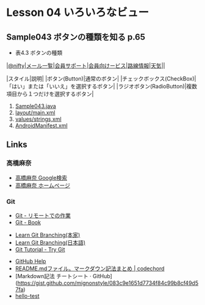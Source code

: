 # Lesson 04 いろいろなビュー 
## Sample043  ボタンの種類を知る p.65
* 表4.3 ボタンの種類

|[@nifty](http://www.nifty.com)|[メール一覧](https://mail.nifty.com/mailer/)|[会員サポート](http://support.nifty.com/support/)|[会員向けービス](http://csoption.nifty.com/)|[路線情報](http://www.nifty.com/#prvTrain)|[天気](http://www.nifty.com/#prvWeather)|[]()|


|スタイル|説明|
|ボタン(Button)|通常のボタン|
|チェックボックス(CheckBox)|「はい」または「いいえ」を選択するボタン|
|ラジオボタン(RadioButton)|複数項目から１つだけを選択するボタン|

<ol>
<li><a href="https://github.com/hataka/codingground/blob/master/android/YaSample/Sample043/app/src/main/java/ya/Sample043/Sample043.java" target="_blank">Sample043.java</a></li>
<li><a href="https://github.com/hataka/codingground/blob/master/android/YaSample/Sample043/app/src/main/res/layout/main.xml" target="_blank">layout/main.xml</a></li>
<li><a href="https://github.com/hataka/codingground/blob/master/android/YaSample/Sample043/app/src/main/res/values/strings.xml" target="_blank">values/strings,xml</a></li>
<li><a href="https://github.com/hataka/codingground/blob/master/android/YaSample/Sample043/app/src/main/AndroidManifest.xml" target="_blank">AndroidManifest.xml</a></li>
</ol>

## Links
### 高橋麻奈
* [高橋麻奈 Google検索](https://www.google.co.jp/search?source=hp&ei=_mYhXLuCCY3v-Qbvi5W4CA&q=%E9%AB%98%E6%A9%8B%E9%BA%BB%E5%A5%88&btnK=Google+%E6%A4%9C%E7%B4%A2&oq=%E9%AB%98%E6%A9%8B%E9%BA%BB%E5%A5%88&gs_l=psy-ab.3.0.0l8.74600.99966..112509...8.0..0.1230.5517.7j28j7-1......0....1..gws-wiz.....0..0i4j0i131j0i131i4j0i131i4i37j0i4i37j0i4i10i37j0i10j0i131i23j0i23j0i10i23.YmWTmcQU4BY)
* [高橋麻奈 ホームページ](http://mana.on.coocan.jp/)


### Git
* [Git - リモートでの作業](https://git-scm.com/book/ja/v1/Git-%E3%81%AE%E5%9F%BA%E6%9C%AC-%E3%83%AA%E3%83%A2%E3%83%BC%E3%83%88%E3%81%A7%E3%81%AE%E4%BD%9C%E6%A5%AD)
* [Git - Book](https://git-scm.com/book/ja/v1/)
- [Learn Git Branching(本家)](http://learngitbranching.js.org/)
- [Learn Git Branching(日本語)](http://k.swd.cc/learnGitBranching-ja/)
- [Git Tutorial - Try Git](https://try.github.io/levels/1/challenges/1)
* [GitHub Help](https://help.github.com/categories/writing-on-github/)
* [README.mdファイル。マークダウン記法まとめ | codechord](http://codechord.com/2012/01/readme-markdown/)
* [Markdown記法 チートシート · GitHub] (https://gist.github.com/mignonstyle/083c9e1651d7734f84c99b8cf49d57fa)
* [hello-test](test/test.md)
